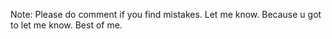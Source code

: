 Note: Please do comment if you find mistakes.
Let me know.
Because u got to let me know.
Best of me.